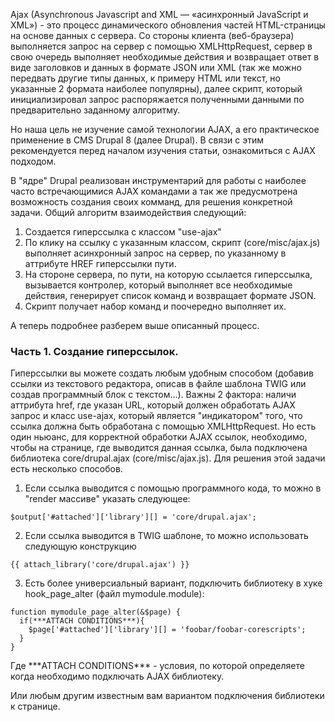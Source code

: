Ajax (Asynchronous Javascript and XML — «асинхронный JavaScript и XML») - это процесс динамического обновления частей HTML-страницы на основе данных с сервера. Со стороны клиента (веб-браузера) выполняется запрос на сервер с помощью XMLHttpRequest, сервер в свою очередь выполняет необходимые действия и возвращает ответ в виде заголовков и данных в формате JSON или XML (так же можно передвать другие типы данных, к примеру HTML или текст, но указанные 2 формата наиболее популярны), далее скрипт, который инициализировал запрос распоряжается полученными данными по предварительно заданному алгоритму.

Но наша цель не изучение самой технологии AJAX, а его практическое применение в CMS Drupal 8 (далее Drupal). В связи с этим рекомендуется перед началом изучения статьи, ознакомиться c AJAX подходом.

В "ядре" Drupal реализован инструментарий для работы с наиболее часто встречающимися AJAX командами а так же предусмотрена возможность создания своих комманд, для решения конкретной задачи.
Общий алгоритм взаимодействия следующий:

1. Создается гиперссылка с классом "use-ajax"
2. По клику на ссылку с указанным классом, скрипт (core/misc/ajax.js) выполняет асинхронный запрос на сервер, по указанному в аттрибуте HREF гиперссылки пути.
3. На стороне сервера, по пути, на которую ссылается гиперссылка, вызывается контролер, который выполняет все необходимые действия, генерирует список команд и возвращает формате JSON.
4. Скрипт получает набор команд и поочередно выполняет их.

А теперь подробнее разберем выше описанный процесс.


### Часть 1. Создание гиперссылок.

Гиперссылки вы можете создать любым удобным способом (добавив ссылки из текстового редактора, описав в файле шаблона TWIG или создав программный блок с текстом...). Важны 2 фактора: наличи аттрибута href, где указан URL, который должен обработать AJAX запрос и класс use-ajax, который является "индикатором" того, что ссылка должна быть обработана с помощью XMLHttpRequest. Но есть один ньюанс, для корректной обработки AJAX ссылок, необходимо, чтобы на странице, где выводится данная ссылка, была подключена библиотека core/drupal.ajax (core/misc/ajax.js). Для решения этой задачи есть несколько способов.

1. Если ссылка выводится с помощью программного кода, то можно в "render массиве" указать следующее:

```
$output['#attached']['library'][] = 'core/drupal.ajax';
```

2. Если ссылка выводится в TWIG шаблоне, то можно использовать следующую конструкцию
```
{{ attach_library('core/drupal.ajax') }}
```


3. Есть более универсиальный вариант, подключить библиотеку в хуке hook_page_alter (файл mymodule.module):
```
function mymodule_page_alter(&$page) {
  if(***ATTACH CONDITIONS***){
    $page['#attached']['library'][] = 'foobar/foobar-corescripts';
  }
}
```
Где \*\*\*ATTACH CONDITIONS\*\*\* - условия, по которой определяете когда необходимо подключать AJAX библиотеку.


Или любым другим известным вам вариантом подключения библиотеки к странице.

